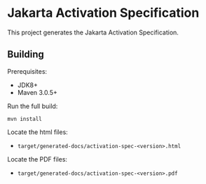 Jakarta Activation Specification
================================

This project generates the Jakarta Activation Specification.

Building
--------

Prerequisites:

* JDK8+
* Maven 3.0.5+

Run the full build:

`mvn install`

Locate the html files:
- `target/generated-docs/activation-spec-<version>.html`

Locate the PDF files:
- `target/generated-docs/activation-spec-<version>.pdf`
